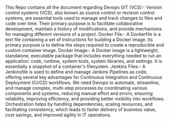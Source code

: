 This Repo contains all the document regarding Devops
GIT (VCS):- Version control systems (VCS), also known as source control or revision control systems, are essential tools used to manage and track changes to files and code over time. Their primary purpose is to facilitate collaborative development, maintain a history of modifications, and provide mechanisms for managing different versions of a project.
Docker File:- A Dockerfile is a text file containing a set of instructions for building a Docker image. Its primary purpose is to define the steps required to create a reproducible and custom container image.
Docker Image:- A Docker image is a lightweight, standalone, executable package that includes everything needed to run an application: code, runtime, system tools, system libraries, and settings. It is essentially a snapshot of a container's filesystem. 
Jenkins Files:- A Jenkinsfile is used to define and manage Jenkins Pipelines as code, offering several key advantages for Continuous Integration and Continuous Deployment (CI/CD) workflows.
We need Devops to automate, streamline, and manage complex, multi-step processes by coordinating various components and systems, reducing manual effort and errors, ensuring reliability, improving efficiency, and providing better visibility into workflows. Orchestration helps by handling dependencies, scaling resources, and facilitating consistency, which leads to faster delivery of business value, cost savings, and improved agility in IT operations. 
